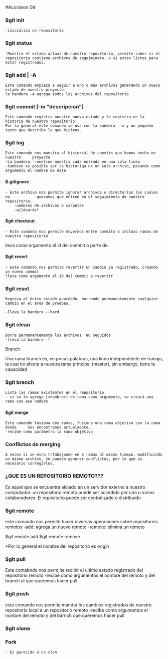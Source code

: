 
#Acordeon Git
### $git init
    -inicializa un repositorio
### $git status
    -Muestra el estado actual de nuestro repositorio, permite saber si el repositorio contiene archivos de seguimineto, o si estan listos para estar registrados.
### $git add <archivo> | -A
    Este comando empieza a seguir a uno o más archivos generando un nuevo estado de nuestro proyecto.
    la bandera -A agrega todos los archivos del repositorio
### $git commit [-m "descripcion"]
    Este comando registra nuestro nuevo estado y lo registra en la historia de nuestro repositorio
    Por lo general este comando se usa con la bandera  -m y un pequeño texto que describa lo que hicimos.
    
### $git log
    Este comando nos muestra el historial de commits que hemos hecho en nuestro     proyecto 
    -La bandera --oneline muestra cada entrada en una sola linea
    -tambien es posible ver la historiqa de un solo archivo, pasando como           argumento el nombre de éste.
    
#### $.gitignore
    
    - Este archivo nos permite ignorar archivos o directorios los cuales no            queramos que entren en el seguimiento de nuestro repositorio.
        -nombres de archivos o carpetas
        -wildcards*
#### $git checkout

    - Este comando nos permite movernos entre commits o incluso ramas de nuestro repositorio

lleva como argumento el  id del commit o parte de.
#### $git revert

    - este comando nos permite revertir un cambio ya registrado, creando un nuevo commit
    lleva como argumento el id del commit a revertir
### $git reset

    Regresa al único estado guardado, borrando permanentemente cualquier cambio en el área de pruebas.
    
    -lleva la bandera --hard
### $git clean
    Borra permanentemente los archivos  NO seguidos
    -lleva la bandera -f
 
Branch

Una rama branch es, en pocas palabras, una linea independiente de trabajo, la cual no afecta a nuestra rama principal (master), sin embargo, tiene la capacidad

### $git branch
    Lista las ramas existentes en el repositorio
    - si se le agrega [<nombre>] de rama como argumento, se creará una rama con ese nombre
    
#### $git merge
    Este comando fusiona dos ramas, fusiona una rama objetivo con la rama donde     nos encontramos actualmente.
    -recibe como parámetro la rama objetivo
    
### Conflictos de merging
    A veces si se esra trtabajando en 2 ramas al mismo tiempo, modificando un mismo archivo, se pueden generar conflictos, por lo que es necesario corregirlos.

### ¿QUE ES UN REPOSITORIO REMOTO???

Es aquel que se encuentra alojado en un servidor externo a nuestro computador.
un repositorio remoto puede ser accedido por uno o varios colaboradores. El repositorio puede ser centralizado o distribuido

### $git remote
este comando nos permite hacer diversas operaciones sobre repositorios remotos
-add: agrega un nuevo remoto
-remove: elimina un remoto

 $git remote add <nombre> <url>
 $git remote remove <nombre>
 
 *Por lo general el nombre del repositorio es origin

### $git pull
Este comabndo nos perm,ite recibir el ultimo estado registrado
del repositorio remoto
-recibe como argumentos el nombre del remoto y del branch al que queremos hacer pull

### $git push

este comando nos permite mandar los cambios registrados de nuestro repositorio local a un repositorio remoto
-recibe como argumentos el nombre del remoto y del barnch que queremos hacer pull

### $git clone <nombre repositorio a clonar>

### Fork 
    - Es parecido a un clon

    
    
    
    
    
    
    
    
    
    
    

